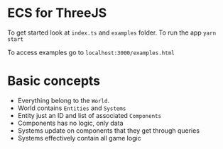# ECS for ThreeJS

To get started look at `index.ts` and `examples` folder. To run the app `yarn start`

To access examples go to `localhost:3000/examples.html`

# Basic concepts

- Everything belong to the `World`.
- World contains `Entities` and `Systems`
- Entity just an ID and list of associated `Components`
- Components has no logic, only data
- Systems update on components that they get through queries
- Systems effectively contain all game logic
